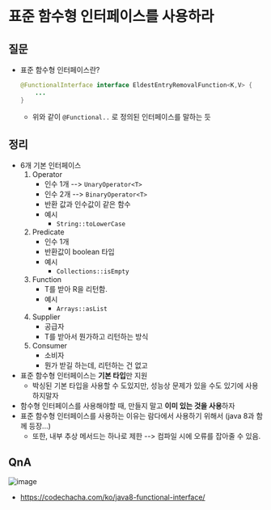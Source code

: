 # 표준 함수형 인터페이스를 사용하라



## 질문

- 표준 함수형 인터페이스란?

  ```java
  @FunctionalInterface interface EldestEntryRemovalFunction<K,V> {
      ...
  }
  ```

  - 위와 같이 `@Functional..` 로 정의된 인터페이스를 말하는 듯

## 정리

- 6개 기본 인터페이스
  1. Operator
     - 인수 1개 --> `UnaryOperator<T>`
     - 인수 2개 --> `BinaryOperator<T>` 
     - 반환 값과 인수값이 같은 함수
     - 예시
       - `String::toLowerCase`
  2. Predicate
     - 인수 1개
     - 반환값이 boolean 타입
     - 예시
       - `Collections::isEmpty`
  3. Function
     - T를 받아 R을 리턴함.
     - 예시
       - `Arrays::asList`
  4. Supplier
     - 공급자
     - T를 받아서 뭔가하고 리턴하는 방식
  5. Consumer
     - 소비자
     - 뭔가 받길 하는데, 리턴하는 건 없고
- 표준 함수형 인터페이스는 **기본 타입**만 지원
  - 박싱된 기본 타입을 사용할 수 도있지만, 성능상 문제가 있을 수도 있기에 사용하지말자
- 함수형 인터페이스를 사용해야할 때, 만들지 말고 **이미 있는 것을 사용**하자
- 표준 함수형 인터페이스를 사용하는 이유는 람다에서 사용하기 위해서 (java 8과 함께 등장...)
  - 또한, 내부 추상 메서드는 하나로 제한 --> 컴파일 시에 오류를 잡아줄 수 있음.

## QnA
![image](https://user-images.githubusercontent.com/22140570/102083782-728f4180-3e57-11eb-9097-cc6a24f6156b.png)
- https://codechacha.com/ko/java8-functional-interface/
